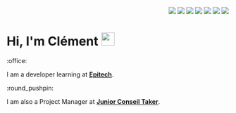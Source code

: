 <p align="right">
  <img src="https://img.shields.io/badge/C-00599C?style=for-the-badge&logo=c&logoColor=white">
  <img src="https://img.shields.io/badge/HTML5-E34F26?style=for-the-badge&logo=html5&logoColor=white">
  <img src="https://img.shields.io/badge/CSS3-1572B6?style=for-the-badge&logo=css3&logoColor=white">
  <img src="https://img.shields.io/badge/JavaScript-323330?style=for-the-badge&logo=javascript&logoColor=F7DF1E">
  <img src="https://img.shields.io/badge/Python-3776AB?style=for-the-badge&logo=python&logoColor=white">
  <img src="https://img.shields.io/badge/Node.js-43853D?style=for-the-badge&logo=node.js&logoColor=white">
  <img src="https://img.shields.io/badge/Docker-2CA5E0?style=for-the-badge&logo=docker&logoColor=white">
</p>

<h1 >Hi, I'm Clément <img src="https://raw.githubusercontent.com/MartinHeinz/MartinHeinz/master/wave.gif" width="30px"></h1>
:office: <p>I am a developer learning at <b><a href="https://www.epitech.eu">Epitech</a></b>.</p>
:round_pushpin: <p>I am also a Project Manager at <b><a href="https://taker.epitech.eu/">Junior Conseil Taker</a></b>.</p>